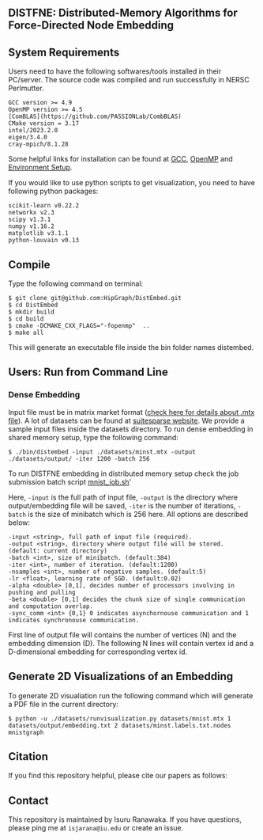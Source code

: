 ##  DISTFNE: Distributed-Memory Algorithms for Force-Directed Node Embedding
## System Requirements
Users need to have the following softwares/tools installed in their PC/server. The source code was compiled and run successfully in NERSC Perlmutter.

```
GCC version >= 4.9 
OpenMP version >= 4.5
[ComBLAS](https://github.com/PASSIONLab/CombBLAS)
CMake version = 3.17
intel/2023.2.0
eigen/3.4.0
cray-mpich/8.1.28
```

Some helpful links for installation can be found at [GCC](https://gcc.gnu.org/install/), [OpenMP](https://clang-omp.github.io) and [Environment Setup](http://heather.cs.ucdavis.edu/~matloff/158/ToolsInstructions.html#compile_openmp).

If you would like to use python scripts to get visualization, you need to have following python packages:
```
scikit-learn v0.22.2
networkx v2.3
scipy v1.3.1
numpy v1.16.2
matplotlib v3.1.1
python-louvain v0.13
```

## Compile
Type the following command on terminal:
```
$ git clone git@github.com:HipGraph/DistEmbed.git
$ cd DistEmbed
$ mkdir build
$ cd build
$ cmake -DCMAKE_CXX_FLAGS="-fopenmp"  ..
$ make all
```
This will generate an executable file inside the bin folder names distembed.

## Users: Run  from Command Line

### Dense Embedding
Input file must be in matrix market format ([check here for details about .mtx file](https://math.nist.gov/MatrixMarket/formats.html)). A lot of datasets can be found at [suitesparse website](https://sparse.tamu.edu). We provide a sample input files inside the  datasets directory. To run dense embedding in shared memory setup, type the following command:
```
$ ./bin/distembed -input ./datasets/minst.mtx -output ./datasets/output/ -iter 1200 -batch 256 
```
To run DISTFNE embedding in distributed memory setup check the job submission batch script [mnist_job.sh](https://github.com/HipGraph/DistEmbed/blob/embedding/datasets/minst_job.sh)'

Here, `-input` is the full path of input file, `-output` is the directory where output/embedding file will be saved, `-iter` is the number of iterations, `-batch` is the size of minibatch which is 256 here. All options are described below:
```
-input <string>, full path of input file (required).
-output <string>, directory where output file will be stored. (default: current directory)
-batch <int>, size of minibatch. (default:384)
-iter <int>, number of iteration. (default:1200)
-nsamples <int>, number of negative samples. (default:5)
-lr <float>, learning rate of SGD. (default:0.02)
-alpha <double> [0,1], decides number of processors involving in pushing and pulling
-beta <double> [0,1] decides the chunk size of single communication and computation overlap.
-sync_comm <int> {0,1} 0 indicates asynchornouse communication and 1 indicates synchronouse communication.
```
First line of output file will contains the number of vertices (N) and the embedding dimension (D). The following N lines will contain vertex id and a D-dimensional embedding for corresponding vertex id.


## Generate 2D Visualizations of an Embedding ##
To generate 2D visualiation  run the following command which will generate a PDF file in the current directory:
```
$ python -u ./datasets/runvisualization.py datasets/mnist.mtx 1 datasets/output/embedding.txt 2 datasets/minst.labels.txt.nodes mnistgraph
```

## Citation
If you find this repository helpful, please cite our papers as follows:


## Contact
This repository is maintained by Isuru Ranawaka. If you have questions, please ping me at `isjarana@iu.edu` or create an issue.
